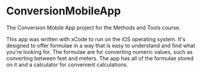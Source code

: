 # ConversionMobileApp
The Conversion Mobile App project for the Methods and Tools course.

This app was written with xCode to run on the iOS operating system. It's designed to offer formulae in a way that is easy to 
understand and find what you're looking for. The formulae are for converting numeric values, such as converting between feet and meters.
The app has all of the formulae stored on it and a calculator for convenient calculations.
